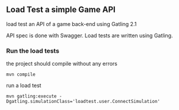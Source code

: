 ## Load Test a simple Game API
load test an API of a game back-end using Gatling 2.1

API spec is done with Swagger. Load tests are written using Gatling.

### Run the load tests

the project should compile without any errors
```
mvn compile
```

run a load test
```
mvn gatling:execute -Dgatling.simulationClass='loadtest.user.ConnectSimulation'
```
